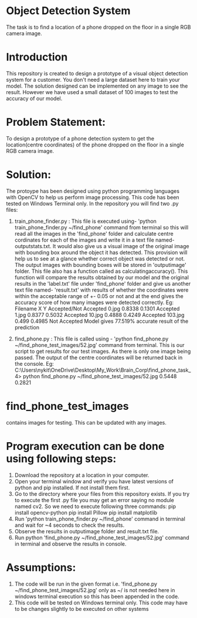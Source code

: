 # Object Detection System
The task is to find a location of a phone dropped on the floor in a single RGB camera image.

# Introduction
This repository is created to design a prototype of a visual object detection system for a customer. You don't need a large dataset here to train your model. The solution designed can be implemented on any image to see the result. However we have used a small dataset of 100 images to test the accuracy of our model.

# Problem Statement:
To design a prototype of a phone detection system to get the location(centre coordinates) of the phone dropped on the floor in a single RGB camera image.

# Solution:

The protoype has been designed using python programming languages with OpenCV to help us perform image processing. This code has been tested on Windows Terminal only. In the repository you will find two .py files:
1) train_phone_finder.py : This file is executed using- 'python train_phone_finder.py ~/find_phone' command from terminal so this will read all the images in the 'find_phone' folder and calculate centre cordinates for each of the images and write it in a text file named- outputstats.txt. It would also give us a visual image of the original image with bounding box around the object it has detected. This provision will help us to see at a glance whether correct object was detected or not. The output images with bounding boxes will be stored in 'outputimage' folder.
			 This file also has a function called as calculatingaccuracy(). This function will compare the results obtained by our model and the original results in the 'label.txt' file under 'find_phone' folder and give us another text file named- 'result.txt' with results of whether the coordinates were within the acceptable range of +- 0.05 or not and at the end gives the accuracy score of how many images were detected correctly.
Eg:
Filename	X	Y	Accepted/Not Accepted 
0.jpg	0.8338	0.1301	Accepted
1.jpg	0.8377	0.5032	Accepted
10.jpg	0.4888	0.4249	Accepted
103.jpg	0.499	0.4985	Not Accepted
Model gives 77.519% accurate result of the prediction

2) find_phone.py : This file is called using - 'python find_phone.py ~/find_phone_test_images/52.jpg' command from terminal. This is our script to get results for our test images. As there is only one image being passed. The output of the centre coordinates will be returned back in the console. 
Eg:
C:\Users\nykit\OneDrive\Desktop\My_Work\Brain_Corp\find_phone_task_4> python find_phone.py ~/find_phone_test_images/52.jpg
0.5448  0.2821

# find_phone_test_images
contains images for testing. This can be updated with any images.

# Program execution can be done using following steps:

1) Download the repository at a location in your computer.
2) Open your terminal window and verify you have latest versions of python and pip installed. If not install them first.
3) Go to the directory where your files from this repository exists. If you try to execute the first .py file you may get an error saying no module named cv2. So we need to execute following three commands:
	pip install opencv-python
	pip install Pillow
	pip install matplotlib
4) Run 'python train_phone_finder.py ~/find_phone' command in terminal and wait for ~4 seconds to check the results.
5) Observe the results in outputimage folder and result.txt file.
6) Run python 'find_phone.py ~/find_phone_test_images/52.jpg' command in terminal and observe the results in console.

# Assumptions:
1) The code will be run in the given format i.e. 'find_phone.py ~/find_phone_test_images/52.jpg' only as ~/ is not needed here in windows terminal execution so this has been appended in the code. 
2) This code will be tested on Windows terminal only. This code may have to be changes slightly to be executed on other systems

